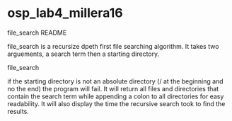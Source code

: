 # osp_lab4_millera16


file_search README

file_search is a recursize dpeth first file searching algorithm. It takes two arguements, a search term then a starting directory.

file_search <search term> <starting directory>

if the starting directory is not an absolute directory (/ at the beginning and no the end) the program will fail. It will return all files and directories that contain the search term while appending a colon to all directories for easy readability. It will also display the time the recursive search took to find the results.
